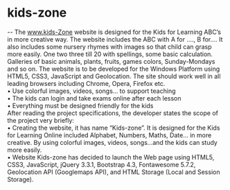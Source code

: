 # kids-zone
--
The www.kids-Zone website is designed for the Kids for Learning ABC’s in more
creative way. The website includes the ABC with A for …., B for…. It also
includes some nursery rhymes with images so that child can grasp more easily.
One two three till 20 with spellings, some basic calculation. Galleries of basic
animals, plants, fruits, games colors, Sunday-Mondays and so on. The website is
to be developed for the Windows Platform using HTML5, CSS3, JavaScript and
Geolocation. The site should work well in all leading browsers including Chrome,
Opera, Firefox etc.<br>
• Use colorful images, videos, songs… to support teaching<br>
• The kids can login and take exams online after each lesson<br>
• Everything must be designed friendly for the kids<br>
After reading the project specifications, the developer states the scope of the
project very briefly:<br>
• Creating the website, it has name “Kids-zone”. It is designed for the Kids
for Learning Online included Alphabet, Numbers, Maths, Date… in more
creative. By using colorful images, videos, songs…and the kids can study
more easily.<br>
• Website Kids-zone has decided to launch the Web page using HTML5,
CSS3, JavaScript, jQuery 3.3.1, Bootstrap 4.3, Fontawesome 5.7.2,
Geolocation API (Googlemaps API), and HTML Storage (Local and
Session Storage).
